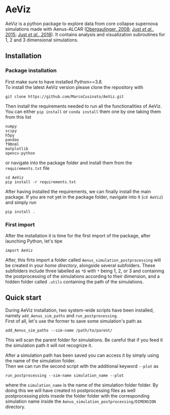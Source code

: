 # AeViz

AeViz is a python package to explore data from core collapse supernova simulations made with Aenus-ALCAR ([Obergaulinger, 2008](https://ui.adsabs.harvard.edu/abs/2008PhDT.........1O/abstract); [Just _et al._, 2015](https://ui.adsabs.harvard.edu/abs/2015MNRAS.453.3386J/abstract); [Just _et al._, 2018](https://ui.adsabs.harvard.edu/abs/2018MNRAS.481.4786J/abstract)). It contains analysis and visualization subroutines for 1, 2 and 3 dimensional simulations.


## Installation
### Package installation
First make sure to have installed Python>=3.8.<br/>
To install the latest AeViz version please clone the repository with
```
git clone https://github.com/MarcoCusinato/AeViz.git
```

Then install the requirements needed to run all the functionalities of AeViz. You can either `pip install` or `conda install` them one by one taking them from this list
```
numpy
scipy
h5py
pandas
f90nml
matplotlib
opencv-python
```
or navigate into the package folder and install them from the `requirements.txt` file
```
cd AeViz
pip install -r requirements.txt
```
After having installed the requirements, we can finally install the main package. If you are not yet in the package folder, navigate into it (`cd AeViz`) and simply run
```
pip install .
```
### First import
After the installation it is time for the first import of the package, after launching Python, let's tipe
```
import AeViz
```
After, this firts import a folder called `Aenus_simulation_postprocessing` will be created in your _home directory_, alongside several subfolders. These subfolders include three labelled as `*D` with `*` being 1, 2, or 3 and containing the postprocessing of the simulations according to their dimension, and a hidden folder called `.utils` containing the path of the simulations.
## Quick start
During AeViz installation, two system-wide scripts have been installed, namely `add_Aenus_sim_paths` and `run_postprocessing`.<br/>
First of all, let's use the former to save some simulation's path as
```
add_Aenus_sim_paths --sim-name /path/to/parent/
```
This will scan the parent folder for simulations. Be careful that if you feed it the simulation path it will not recognize it.

After a simulation path has been saved you can access it by simply using the name of the simulation folder.<br/>
Then we can run the second script with the additional keyword `--plot` as 
```
run_postprocessing --sim-name simulation_name --plot
```
where the `simulation_name` is the name of the simulation folder folder.
By doing this we will have created `h5` postprocessing files as well postprocessing plots insede the folder folder with the corresponding simulation name inside the `Aenus_simulation_postprocessing/DIMENSION` directory.